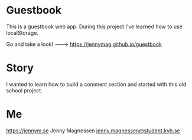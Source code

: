 # Guestbook
This is a guestbook web app. During this project I've learned how to use localStorage.

Go and take a look! ---> https://jennymag.github.io/guestbook

# Story
I wanted to learn how to build a comment section and started with this old school project.

# Me
https://jennym.se
Jenny Magnessen
jenny.magnessen@student.kyh.se
